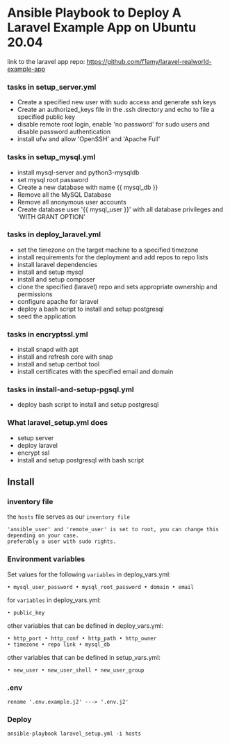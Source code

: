 # Ansible Playbook to Deploy A Laravel Example App on Ubuntu 20.04
link to the laravel app repo: https://github.com/f1amy/laravel-realworld-example-app

### tasks in setup_server.yml
- Create a specified new user with sudo access and generate ssh keys
- Create an authorized_keys file in the .ssh directory and echo to file a specified public key
- disable remote root login, enable 'no password' for sudo users and disable password authentication
- install ufw and allow 'OpenSSH' and 'Apache Full'

### tasks in setup_mysql.yml
- install mysql-server and python3-mysqldb
- set mysql root password
- Create a new database with name {{ mysql_db }}
- Remove all the MySQL Database
- Remove all anonymous user accounts
- Create database user '{{ mysql_user }}' with all database privileges and 'WITH GRANT OPTION'

### tasks in deploy_laravel.yml 
- set the timezone on the target machine to a specified timezone
- install requirements for the deployment and add repos to repo lists
- install laravel dependencies
- install and setup mysql
- install and setup composer
- clone the specified (laravel) repo and sets appropriate ownership and permissions
- configure apache for laravel
- deploy a bash script to install and setup postgresql
- seed the application

### tasks in encryptssl.yml 
- install snapd with apt
- install and refresh core with snap
- install and setup certbot tool
- install certificates with the specified email and domain

### tasks in install-and-setup-pgsql.yml
- deploy bash script to install and setup postgresql

### What laravel_setup.yml does
- setup server
- deploy laravel
- encrypt ssl
- install and setup postgresql with bash script

## Install
### inventory file
the `hosts` file serves as our `inventory file` 
```
'ansible_user' and 'remote_user' is set to root, you can change this depending on your case.
preferably a user with sudo rights.
```

### Environment variables
Set values for the following `variables` in deploy_vars.yml:
```
• mysql_user_password • mysql_root_password • domain • email
```
for `variables` in deploy_vars.yml:
```
• public_key
```
other variables that can be defined in deploy_vars.yml:
```
• http_port • http_conf • http_path • http_owner
• timezone • repo link • mysql_db
```
other variables that can be defined in setup_vars.yml:
```
• new_user • new_user_shell • new_user_group
```

### .env
```
rename '.env.example.j2' ---> '.env.j2'
```
### Deploy
```
ansible-playbook laravel_setup.yml -i hosts
```

